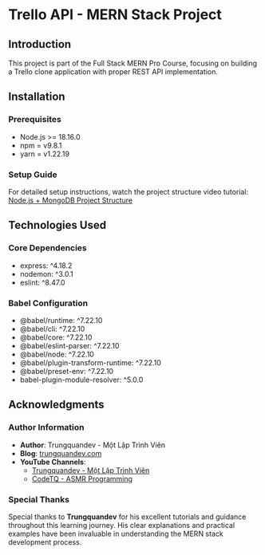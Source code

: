 # Trello API - MERN Stack Project

## Introduction
This project is part of the Full Stack MERN Pro Course, focusing on building a Trello clone application with proper REST API implementation.

## Installation

### Prerequisites
- Node.js >= 18.16.0
- npm = v9.8.1
- yarn = v1.22.19

### Setup Guide
For detailed setup instructions, watch the project structure video tutorial: [Node.js + MongoDB Project Structure](https://youtu.be/8hhXamKIdsY)

## Technologies Used
### Core Dependencies
- express: ^4.18.2
- nodemon: ^3.0.1
- eslint: ^8.47.0

### Babel Configuration
- @babel/runtime: ^7.22.10
- @babel/cli: ^7.22.10
- @babel/core: ^7.22.10
- @babel/eslint-parser: ^7.22.10
- @babel/node: ^7.22.10
- @babel/plugin-transform-runtime: ^7.22.10
- @babel/preset-env: ^7.22.10
- babel-plugin-module-resolver: ^5.0.0

## Acknowledgments
### Author Information
- **Author**: Trungquandev - Một Lập Trình Viên
- **Blog**: [trungquandev.com](https://trungquandev.com/)
- **YouTube Channels**:
  - [Trungquandev - Một Lập Trình Viên](https://www.youtube.com/@trungquandev)
  - [CodeTQ - ASMR Programming](https://www.youtube.com/@code-tq)

### Special Thanks
Special thanks to **Trungquandev** for his excellent tutorials and guidance throughout this learning journey. His clear explanations and practical examples have been invaluable in understanding the MERN stack development process.
